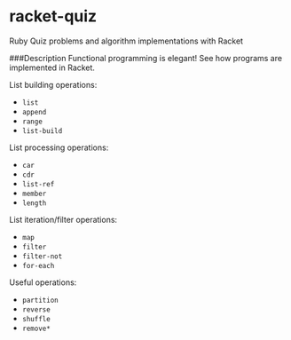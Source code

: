 racket-quiz
===========

Ruby Quiz problems and algorithm implementations with Racket

###Description
Functional programming is elegant! See how programs are implemented in Racket.

List building operations:

- `list`
- `append`
- `range`
- `list-build`

List processing operations:

- `car`
- `cdr`
- `list-ref`
- `member`
- `length`

List iteration/filter operations:

- `map`
- `filter`
- `filter-not`
- `for-each`

Useful operations:

- `partition`
- `reverse`
- `shuffle`
- `remove*`
